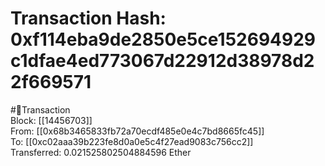 
Transaction Hash: 0xf114eba9de2850e5ce152694929c1dfae4ed773067d22912d38978d22f669571
====================================================================================
  
#💸Transaction  
Block: [[14456703]]  
From: [[0x68b3465833fb72a70ecdf485e0e4c7bd8665fc45]]  
To: [[0xc02aaa39b223fe8d0a0e5c4f27ead9083c756cc2]]  
Transferred: 0.021525802504884596 Ether